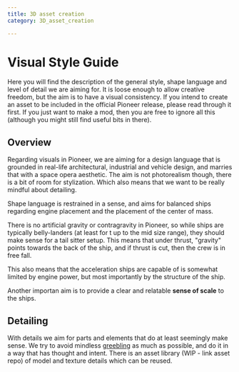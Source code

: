 ```yaml
---
title: 3D asset creation
category: 3D_asset_creation

---
```


# Visual Style Guide

Here you will find the description of the general style, shape language and level of detail we are aiming for. It is loose enough to allow creative freedom, but the aim is to have a visual consistency. If you intend to create an asset to be included in the official Pioneer release, please read through it first. If you just want to make a mod, then you are free to ignore all this (although you might still find useful bits in there).

## Overview

Regarding visuals in Pioneer, we are aiming for a design language that is grounded in real-life architectural, industrial and vehicle design, and marries that with a space opera aesthetic. The aim is not photorealism though, there is a bit of room for stylization. Which also means that we want to be really mindful about detailing.

Shape language is restrained in a sense, and aims for balanced ships regarding engine placement and the placement of the center of mass.

There is no artificial gravity or contragravity in Pioneer, so while ships are typically belly-landers (at least for t up to the mid size range), they should make sense for a tail sitter setup. This means that under thrust, "gravity" points towards the back of the ship, and if thrust is cut, then the crew is in free fall.

This also means that the acceleration ships are capable of is somewhat limited by engine power, but most importantly by the structure of the ship. 

Another importan aim is to provide a clear and relatable **sense of scale** to the ships. 

## Detailing

With details we aim for parts and elements that do at least seemingly make sense. We try to avoid mindless [greebling](https://en.wikipedia.org/wiki/Greeble) as much as possible, and do it in a way that has thought and intent. There is an asset library (WIP - link asset repo) of model and texture details which can be reused.